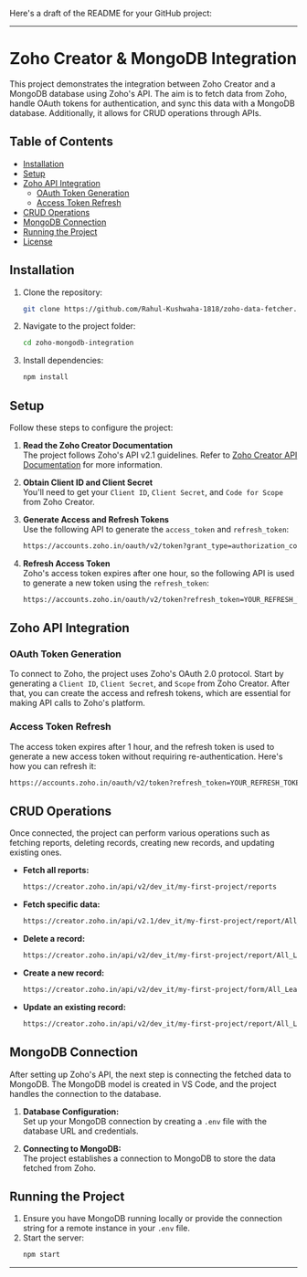 Here's a draft of the README for your GitHub project:

---

# Zoho Creator & MongoDB Integration

This project demonstrates the integration between Zoho Creator and a MongoDB database using Zoho's API. The aim is to fetch data from Zoho, handle OAuth tokens for authentication, and sync this data with a MongoDB database. Additionally, it allows for CRUD operations through APIs.

## Table of Contents

- [Installation](#installation)
- [Setup](#setup)
- [Zoho API Integration](#zoho-api-integration)
  - [OAuth Token Generation](#oauth-token-generation)
  - [Access Token Refresh](#access-token-refresh)
- [CRUD Operations](#crud-operations)
- [MongoDB Connection](#mongodb-connection)
- [Running the Project](#running-the-project)
- [License](#license)

## Installation

1. Clone the repository:
   ```bash
   git clone https://github.com/Rahul-Kushwaha-1818/zoho-data-fetcher.git
   ```
2. Navigate to the project folder:
   ```bash
   cd zoho-mongodb-integration
   ```
3. Install dependencies:
   ```bash
   npm install
   ```

## Setup

Follow these steps to configure the project:

1. **Read the Zoho Creator Documentation**  
   The project follows Zoho's API v2.1 guidelines. Refer to [Zoho Creator API Documentation](https://www.zoho.com/creator/help/api/v2.1/) for more information.
   
2. **Obtain Client ID and Client Secret**  
   You'll need to get your `Client ID`, `Client Secret`, and `Code for Scope` from Zoho Creator.

3. **Generate Access and Refresh Tokens**  
   Use the following API to generate the `access_token` and `refresh_token`:
   ```bash
   https://accounts.zoho.in/oauth/v2/token?grant_type=authorization_code&client_id=YOUR_CLIENT_ID&client_secret=YOUR_CLIENT_SECRET&redirect_uri=YOUR_REDIRECT_URI&code=YOUR_CODE
   ```

4. **Refresh Access Token**  
   Zoho's access token expires after one hour, so the following API is used to generate a new token using the `refresh_token`:
   ```bash
   https://accounts.zoho.in/oauth/v2/token?refresh_token=YOUR_REFRESH_TOKEN&grant_type=refresh_token&client_id=YOUR_CLIENT_ID&client_secret=YOUR_CLIENT_SECRET
   ```

## Zoho API Integration

### OAuth Token Generation

To connect to Zoho, the project uses Zoho's OAuth 2.0 protocol. Start by generating a `Client ID`, `Client Secret`, and `Scope` from Zoho Creator. After that, you can create the access and refresh tokens, which are essential for making API calls to Zoho's platform.

### Access Token Refresh

The access token expires after 1 hour, and the refresh token is used to generate a new access token without requiring re-authentication. Here's how you can refresh it:
```bash
https://accounts.zoho.in/oauth/v2/token?refresh_token=YOUR_REFRESH_TOKEN&grant_type=refresh_token&client_id=YOUR_CLIENT_ID&client_secret=YOUR_CLIENT_SECRET
```

## CRUD Operations

Once connected, the project can perform various operations such as fetching reports, deleting records, creating new records, and updating existing ones.

- **Fetch all reports:**
  ```bash
  https://creator.zoho.in/api/v2/dev_it/my-first-project/reports
  ```

- **Fetch specific data:**
  ```bash
  https://creator.zoho.in/api/v2.1/dev_it/my-first-project/report/All_Leave_Requests
  ```

- **Delete a record:**
  ```bash
  https://creator.zoho.in/api/v2/dev_it/my-first-project/report/All_Leave_Requests/{ID}
  ```

- **Create a new record:**
  ```bash
  https://creator.zoho.in/api/v2/dev_it/my-first-project/form/All_Leave_Requests
  ```

- **Update an existing record:**
  ```bash
  https://creator.zoho.in/api/v2/dev_it/my-first-project/report/All_Leave_Requests/210184000000023007
  ```

## MongoDB Connection

After setting up Zoho's API, the next step is connecting the fetched data to MongoDB. The MongoDB model is created in VS Code, and the project handles the connection to the database.

1. **Database Configuration:**  
   Set up your MongoDB connection by creating a `.env` file with the database URL and credentials.

2. **Connecting to MongoDB:**  
   The project establishes a connection to MongoDB to store the data fetched from Zoho.

## Running the Project

1. Ensure you have MongoDB running locally or provide the connection string for a remote instance in your `.env` file.
2. Start the server:
   ```bash
   npm start
   ```


---
